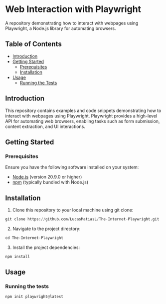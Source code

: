 # Web Interaction with Playwright
A repository demonstrating how to interact with webpages using Playwright, a Node.js library for automating browsers.

## Table of Contents
- [Introduction](#introduction)
- [Getting Started](#getting-started)
  - [Prerequisites](#prerequisites)
  - [Installation](#installation)
- [Usage](#usage)
  - [Running the Tests](#running-the-tests)


## Introduction

This repository contains examples and code snippets demonstrating how to interact with webpages using Playwright. Playwright provides a high-level API for automating web browsers, enabling tasks such as form submission, content extraction, and UI interactions.

## Getting Started
### Prerequisites

Ensure you have the following software installed on your system:
- [Node.js](https://nodejs.org/) (version 20.9.0 or higher)
- [npm](https://www.npmjs.com/) (typically bundled with Node.js)

## Installation
1. Clone this repository to your local machine using git clone:
```python
git clone https://github.com/LucasMatiasL/The-Internet-Playwright.git
```

2. Navigate to the project directory:
```python
cd The-Internet-Playwright
```

3. Install the project dependencies:
```python
npm install
```

## Usage
### Running the tests
```python
npm init playwright@latest 
```

